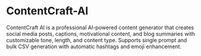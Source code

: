 # ContentCraft-AI
ContentCraft AI is a professional AI-powered content generator that creates social media posts, captions, motivational content, and blog summaries with customizable tone, length, and content type. Supports single prompt and bulk CSV generation with automatic hashtags and emoji enhancement.
